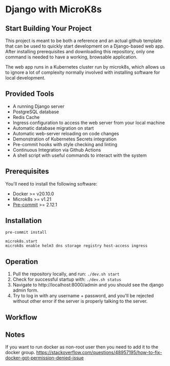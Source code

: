 # Django with MicroK8s
## Start Building Your Project
This project is meant to be both a reference and an actual github template that
can be used to quickly start development on a Django-based web app. After
installing prerequisites and downloading this repository, only one command is
needed to have a working, browsable application.

The web app runs in a Kubernetes cluster run by microk8s, which allows us to
ignore a lot of complexity normally involved with installing software for local
development.

## Provided Tools
  - A running Django server 
  - PostgreSQL database
  - Redis Cache
  - Ingress configuration to access the web server from your local machine
  - Automatic database migration on start
  - Automatic web-server reloading on code changes
  - Demonstration of Kubernetes Secrets integration
  - Pre-commit hooks with style checking and linting
  - Continuous Integration via Github Actions
  - A shell script with useful commands to interact with the system


## Prerequisites
You'll need to install the following software:
- Docker >= v20.10.0
- Microk8s >= v1.21
- [Pre-commit](https://pre-commit.com/) >= 2.12.1

## Installation
```
pre-commit install
```
```
microk8s.start
microk8s enable helm3 dns storage registry host-access ingress
```

## Operation
1. Pull the repository locally, and run: `./dev.sh start` 
1. Check for successful startup with: `./dev.sh status`
1. Navigate to http://localhost:8000/admin and you should see the django admin form.
1. Try to log in with any username + password, and you'll be rejected without other error if the server is properly talking to the server.

## Workflow

## Notes
If you want to run docker as non-root user then you need to add it to the docker group.
https://stackoverflow.com/questions/48957195/how-to-fix-docker-got-permission-denied-issue
